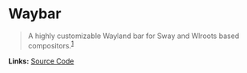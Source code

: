 # Waybar

> A highly customizable Wayland bar for Sway and Wlroots based compositors.<sup>[1][desc]</sup>

**Links:** [Source Code]

[desc]: https://github.com/Alexays/Waybar/blob/master/README.md
[source code]: https://github.com/Alexays/Waybar
